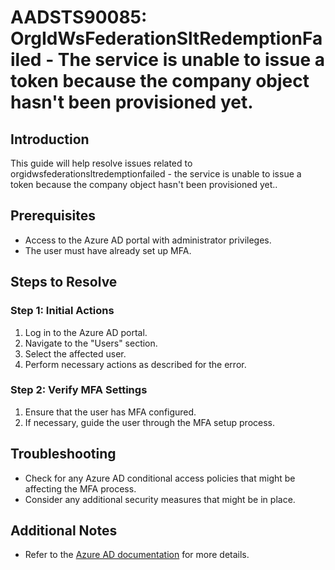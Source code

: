 
# AADSTS90085: OrgIdWsFederationSltRedemptionFailed - The service is unable to issue a token because the company object hasn't been provisioned yet.

## Introduction
This guide will help resolve issues related to orgidwsfederationsltredemptionfailed - the service is unable to issue a token because the company object hasn't been provisioned yet..

## Prerequisites
- Access to the Azure AD portal with administrator privileges.
- The user must have already set up MFA.

## Steps to Resolve

### Step 1: Initial Actions
1. Log in to the Azure AD portal.
2. Navigate to the "Users" section.
3. Select the affected user.
4. Perform necessary actions as described for the error.

### Step 2: Verify MFA Settings
1. Ensure that the user has MFA configured.
2. If necessary, guide the user through the MFA setup process.

## Troubleshooting
- Check for any Azure AD conditional access policies that might be affecting the MFA process.
- Consider any additional security measures that might be in place.

## Additional Notes
- Refer to the [Azure AD documentation](https://learn.microsoft.com/en-us/azure/active-directory/) for more details.
